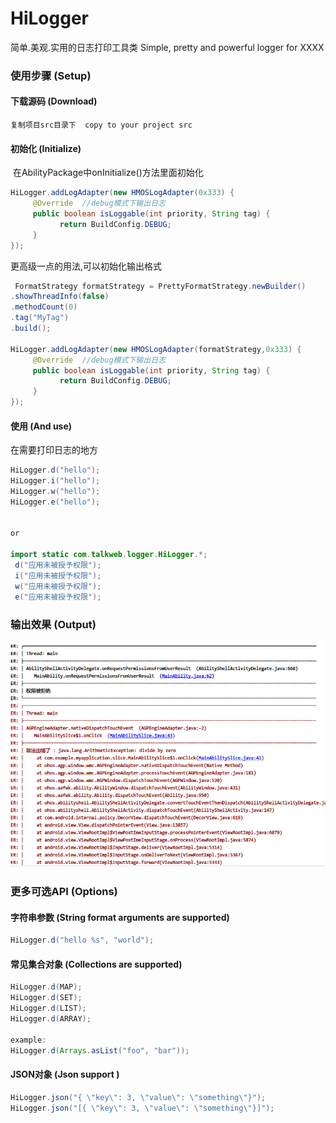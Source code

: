 # HiLogger
简单.美观.实用的日志打印工具类
Simple, pretty and powerful logger for XXXX

### 使用步骤 (Setup)

#### 下载源码 (Download)

```
复制项目src目录下  copy to your project src
```

####  初始化 (Initialize)

​		在AbilityPackage中onInitialize()方法里面初始化

```java
HiLogger.addLogAdapter(new HMOSLogAdapter(0x333) {
     @Override  //debug模式下输出日志
     public boolean isLoggable(int priority, String tag) {
           return BuildConfig.DEBUG;
     }
});
```

更高级一点的用法,可以初始化输出格式
```java
 FormatStrategy formatStrategy = PrettyFormatStrategy.newBuilder()
.showThreadInfo(false)
.methodCount(0)
.tag("MyTag")
.build();

HiLogger.addLogAdapter(new HMOSLogAdapter(formatStrategy,0x333) {
     @Override  //debug模式下输出日志
     public boolean isLoggable(int priority, String tag) {
           return BuildConfig.DEBUG;
     }
});
```


####  使用 (And use)
在需要打印日志的地方
```java
HiLogger.d("hello");
HiLogger.i("hello");
HiLogger.w("hello");
HiLogger.e("hello");


or 

import static com.talkweb.logger.HiLogger.*;
 d("应用未被授予权限");
 i("应用未被授予权限");
 w("应用未被授予权限");
 e("应用未被授予权限");
```

### 输出效果 (Output)

![image-20201027155155871](README.assets/image-20201027155155871.png)



### 更多可选API (Options)

#### 字符串参数  (String format arguments are supported)

```java
HiLogger.d("hello %s", "world");
```

#### 常见集合对象  (Collections are supported)

```java
HiLogger.d(MAP);
HiLogger.d(SET);
HiLogger.d(LIST);
HiLogger.d(ARRAY);

example:
HiLogger.d(Arrays.asList("foo", "bar"));
```


####  JSON对象  (Json  support )
```java
HiLogger.json("{ \"key\": 3, \"value\": \"something\"}");
HiLogger.json("[{ \"key\": 3, \"value\": \"something\"}]");
```